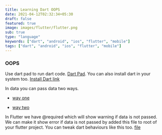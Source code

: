 ```yaml
---
title: Learning Dart OOPS
date: 2021-04-12T02:32:34+05:30
draft: false
featured: true
image: images/flutter/flutter.png
sub: true
type: "language"
keywords: ["dart", "android", "ios", "flutter", "mobile"]
tags: ["dart", "android", "ios", "flutter", "mobile"]
---
```


### OOPS

Use dart pad to run dart code. [Dart Pad](https://dartpad.dev/?null_safety=true).
You can also install dart in your system too. [Install Dart link](https://dart.dev/get-dart)

In data you can pass data two ways.

- [way one](https://github.com/tinkerhub-org/TinkerHub-Learning-Paths/blob/main/content/flutter/OOPS/way_one.dart)

- [way two](https://github.com/tinkerhub-org/TinkerHub-Learning-Paths/blob/main/content/flutter/OOPS/way_two.dart)

In Flutter we have @required which will show warning if data is not passed. We can make it show error if data is not passed by added this file to root of your flutter project.
You can tweak dart behaviours like this too. [file](https://github.com/evolvingkid/flutter-learning-path/blob/main/OOPS/analysis_options.yaml)
